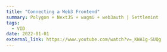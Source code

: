 ```yaml
---
title: "Connecting a Web3 Frontend"
summary: Polygon + NextJS + wagmi + web3auth | Settlemint
tags:
  - VID
date: 2022-01-01
external_link: https://www.youtube.com/watch?v=_KWA1g-SUQg
---
```

